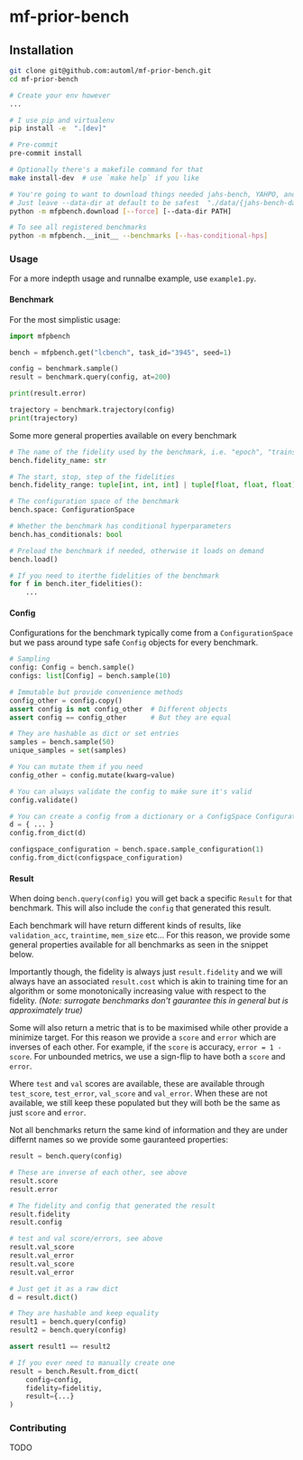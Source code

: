 # mf-prior-bench

## Installation
```bash
git clone git@github.com:automl/mf-prior-bench.git
cd mf-prior-bench

# Create your env however
...

# I use pip and virtualenv
pip install -e  ".[dev]"

# Pre-commit
pre-commit install

# Optionally there's a makefile command for that
make install-dev  # use `make help` if you like

# You're going to want to download things needed jahs-bench, YAHPO, and pd1
# Just leave --data-dir at default to be safest  "./data/{jahs-bench-data, yahpo-gym-data, pb1-data}"
python -m mfpbench.download [--force] [--data-dir PATH]

# To see all registered benchmarks
python -m mfpbench.__init__ --benchmarks [--has-conditional-hps]
```

### Usage
For a more indepth usage and runnalbe example, use `example1.py`.


#### Benchmark
For the most simplistic usage:
```python
import mfpbench

bench = mfpbench.get("lcbench", task_id="3945", seed=1)

config = benchmark.sample()
result = benchmark.query(config, at=200)

print(result.error)

trajectory = benchmark.trajectory(config)
print(trajectory)
```

Some more general properties available on every benchmark
```python
# The name of the fidelity used by the benchmark, i.e. "epoch", "trainsize"
bench.fidelity_name: str

# The start, stop, step of the fidelities
bench.fidelity_range: tuple[int, int, int] | tuple[float, float, float]

# The configuration space of the benchmark
bench.space: ConfigurationSpace

# Whether the benchmark has conditional hyperparameters
bench.has_conditionals: bool

# Preload the benchmark if needed, otherwise it loads on demand
bench.load()

# If you need to iterthe fidelities of the benchmark
for f in bench.iter_fidelities():
    ...
```

#### Config
Configurations for the benchmark typically come from a `ConfigurationSpace` but we pass around
type safe `Config` objects for every benchmark.
```python
# Sampling
config: Config = bench.sample()
configs: list[Config] = bench.sample(10)

# Immutable but provide convenience methods
config_other = config.copy()
assert config is not config_other  # Different objects
assert config == config_other      # But they are equal

# They are hashable as dict or set entries
samples = bench.sample(50)
unique_samples = set(samples)

# You can mutate them if you need
config_other = config.mutate(kwarg=value)

# You can always validate the config to make sure it's valid
config.validate()

# You can create a config from a dictionary or a ConfigSpace Configuration with:
d = { ... }
config.from_dict(d)

configspace_configuration = bench.space.sample_configuration(1)
config.from_dict(configspace_configuration)
````

#### Result
When doing `bench.query(config)` you will get back a specific `Result` for that benchmark.
This will also include the `config` that generated this result.

Each benchmark will have return different kinds of results, like `validation_acc`, `traintime`, `mem_size` etc...
For this reason, we provide some general properties available for all benchmarks as seen in the snippet below.

Importantly though, the fidelity is always just `result.fidelity` and we will always have an associated `result.cost` which is akin to training time for an algorithm or some monotonically increasing value with respect to the fidelity. _(Note: surrogate benchmarks don't gaurantee this in general but is approximately true)_

Some will also return a metric that is to be maximised while other provide a minimize target.
For this reason we provide a `score` and `error` which are inverses of each other. For example, if the
`score` is accuracy, `error = 1 - score`.
For unbounded metrics, we use a sign-flip to have both a `score` and `error`.

Where `test` and `val` scores are available, these are available through `test_score`, `test_error`, `val_score`
and `val_error`. When these are not available, we still keep these populated but they will both be the same
as just `score` and `error`.

Not all benchmarks return the same kind of information and they are under differnt names so we provide
some gauranteed properties:
```python
result = bench.query(config)

# These are inverse of each other, see above
result.score
result.error

# The fidelity and config that generated the result
result.fidelity
result.config

# test and val score/errors, see above
result.val_score
result.val_error
result.val_score
result.val_error

# Just get it as a raw dict
d = result.dict()

# They are hashable and keep equality
result1 = bench.query(config)
result2 = bench.query(config)

assert result1 == result2

# If you ever need to manually create one
result = bench.Result.from_dict(
    config=config,
    fidelity=fidelitiy,
    result={...}
)
```


### Contributing
TODO
